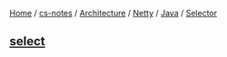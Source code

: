 [Home](https://mengxianbin.github.io) /
[cs-notes](https://mengxianbin.github.io/cs-notes/site) /
[Architecture](https://mengxianbin.github.io/cs-notes/site/Architecture) /
[Netty](https://mengxianbin.github.io/cs-notes/site/Architecture/Netty) /
[Java](https://mengxianbin.github.io/cs-notes/site/Architecture/Netty/Java) /
[Selector](https://mengxianbin.github.io/cs-notes/site/Architecture/Netty/Java/Selector)

## [select](https://mengxianbin.github.io/cs-notes/site/Architecture/Netty/Java/Selector/select)
